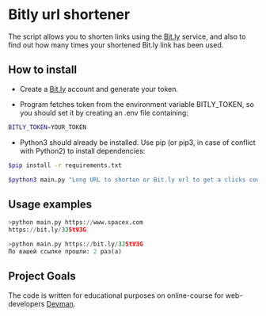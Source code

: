 # Bitly url shortener

The script allows you to shorten links using the [Bit.ly](https://bitly.com) service, and also to find out how many times your shortened Bit.ly link has been used.

## How to install

- Create a [Bit.ly](https://bitly.com) account and generate your token.

- Program fetches token from the environment variable BITLY_TOKEN, so you should set it by creating an .env file containing:
```bash
BITLY_TOKEN=YOUR_TOKEN
```
- Python3 should already be installed. Use pip (or pip3, in case of conflict with Python2) to install dependencies:

```bash
$pip install -r requirements.txt
```

```bash
$python3 main.py "Long URL to shorten or Bit.ly url to get a clicks count"
```

## Usage examples

```python
>python main.py https://www.spacex.com
https://bit.ly/3J5tV3G

>python main.py https://bit.ly/3J5tV3G
По вашей ссылке прошли: 2 раз(а)
```

## Project Goals

The code is written for educational purposes on online-course for web-developers [Devman](https://dvmn.org).
